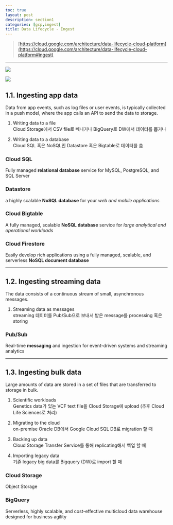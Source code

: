 ```yaml
---
toc: true
layout: post
description: section1
categories: [gcp,ingest]
title: Data Lifecycle - Ingest
---
```

> [https://cloud.google.com/architecture/data-lifecycle-cloud-platform](https://cloud.google.com/architecture/data-lifecycle-cloud-platform#ingest)
---

![]({{site.baseurl}}/images/post/data-lifecycle-1.svg)


![]({{site.baseurl}}/images/post/data-lifecycle-2.svg)


## 1.1. Ingesting app data
Data from app events, such as log files or user events, is typically collected in a push model, where the app calls an API to send the data to storage.  

1) Writing data to a file  
Cloud Storage에서 CSV file로 빼내거나
BigQuery로 DW에서 데이터를 뽑거나

2) Writing data to a database  
Cloud SQL 혹은 NoSQL인 Datastore 혹은 Bigtable로 데이터를 씀


### Cloud SQL
Fully managed **relational database** service for MySQL, PostgreSQL, and SQL Server  


### Datastore
a highly scalable **NoSQL database** for your *web and mobile applications*  


### Cloud Bigtable
A fully managed, scalable **NoSQL database** service for *large analytical and operational workloads*  


### Cloud Firestore
Easily develop rich applications using a fully managed, scalable, and serverless **NoSQL document database**  


---
## 1.2. Ingesting streaming data
The data consists of a continuous stream of small, asynchronous messages.  

1) Streaming data as messages  
streaming 데이터를 Pub/Sub으로 보내서 받은 message를 processing 혹은 storing  



### Pub/Sub
Real-time **messaging** and ingestion for event-driven systems and streaming analytics 



---
## 1.3. Ingesting bulk data
Large amounts of data are stored in a set of files that are transferred to storage in bulk.  

1) Scientific workloads  
Genetics data가 있는 VCF text file을 Cloud Storage에 upload (추후 Cloud Life Sciences로 처리)


2) Migrating to the cloud  
on-premise Oracle DB에서 Google Cloud SQL DB로 migration 할 때

3) Backing up data  
Cloud Storage Transfer Service를 통해 replicating해서 백업 할 때

4) Importing legacy data  
기존 legacy big data를 Bigquery (DW)로 import 할 때 



### Cloud Storage
Object Storage  

### BigQuery  
Serverless, highly scalable, and cost-effective multicloud data warehouse designed for business agility  












